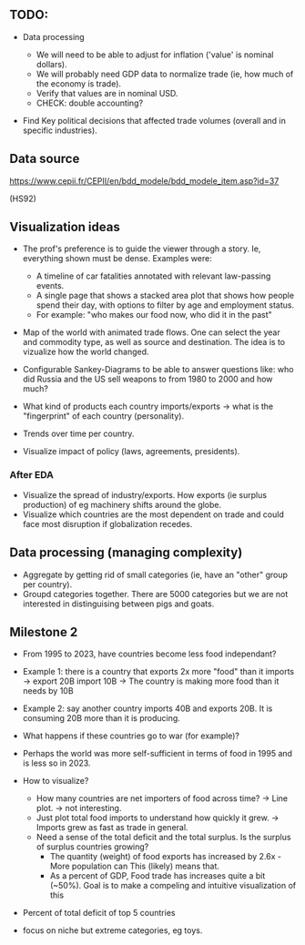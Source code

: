 ## TODO:

* Data processing
   * We will need to be able to adjust for inflation ('value' is nominal dollars).
   * We will probably need GDP data to normalize trade (ie, how much of the economy is trade).  
   * Verify that values are in nominal USD.
   * CHECK: double accounting?

* Find Key political decisions that affected trade volumes (overall and in specific industries).

## Data source

https://www.cepii.fr/CEPII/en/bdd_modele/bdd_modele_item.asp?id=37

(HS92)

## Visualization ideas

* The prof's preference is to guide the viewer through a story. Ie, everything shown must be dense. Examples were:
   * A timeline of car fatalities annotated with relevant law-passing events.
   * A single page that shows a stacked area plot that shows how people spend their day, with options to filter by age and employment status.
   * For example: "who makes our food now, who did it in the past" 

* Map of the world with animated trade flows. One can select the year and commodity type, as well as source and destination. The idea is to vizualize how the world changed.
* Configurable Sankey-Diagrams to be able to answer questions like: who did Russia and the US sell weapons to from 1980 to 2000 and how much?
* What kind of products each country imports/exports -> what is the "fingerprint" of each country (personality).
* Trends over time per country.
* Visualize impact of policy (laws, agreements, presidents).

### After EDA
* Visualize the spread of industry/exports. How exports (ie surplus production) of eg machinery shifts around the globe.
* Visualize which countries are the most dependent on trade and could face most disruption if globalization recedes.

## Data processing (managing complexity)

* Aggregate by getting rid of small categories (ie, have an "other" group per country).
* Groupd categories together. There are 5000 categories but we are not interested in distinguising between pigs and goats.


## Milestone 2
* From 1995 to 2023, have countries become less food independant? 
* Example 1: there is a country that exports 2x more "food" than it imports -> export 20B import 10B -> The country is making more food than it needs by 10B
* Example 2: say another country imports 40B and exports 20B. It is consuming 20B more than it is producing.
* What happens if these countries go to war (for example)?
* Perhaps the world was more self-sufficient in terms of food in 1995 and is less so in 2023.
* How to visualize?
  * How many countries are net importers of food across time? -> Line plot. -> not interesting.
  * Just plot total food imports to understand how quickly it grew. -> Imports grew as fast as trade in general.
  * Need a sense of the total deficit and the total surplus. Is the surplus of surplus countries growing?
    * The quantity (weight) of food exports has increased by 2.6x - More population can This (likely) means that.
    * As a percent of GDP, Food trade has increases quite a bit (~50%). Goal is to make a compeling and intuitive visualization of this

* Percent of total deficit of top 5 countries
* focus on niche but extreme categories, eg toys.